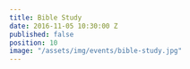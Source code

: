 ```yaml
---
title: Bible Study
date: 2016-11-05 10:30:00 Z
published: false
position: 10
image: "/assets/img/events/bible-study.jpg"
---
```


